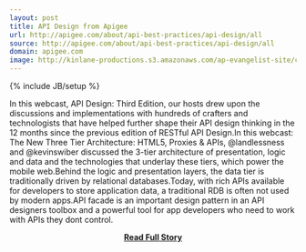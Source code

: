 ```yaml
---
layout: post
title: API Design from Apigee
url: http://apigee.com/about/api-best-practices/api-design/all
source: http://apigee.com/about/api-best-practices/api-design/all
domain: apigee.com
image: http://kinlane-productions.s3.amazonaws.com/ap-evangelist-site/curated/screenshots/7973_apigee_com.png
---
```

{% include JB/setup %}<p>In this webcast, API Design: Third Edition, our hosts drew upon the discussions and implementations with hundreds of crafters and technologists that have helped further shape their API design thinking in the 12 months since the previous edition of RESTful API Design.In this webcast: The New Three Tier Architecture: HTML5, Proxies & APIs, @landlessness and @kevinswiber discussed the 3-tier architecture of presentation, logic and data and the technologies that underlay these tiers, which power the mobile web.Behind the logic and presentation layers, the data tier is traditionally driven by relational databases.Today, with rich APIs available for developers to store application data, a traditional RDB is often not used by modern apps.API facade is an important design pattern in an API designers toolbox and a powerful tool for app developers who need to work with APIs they dont control.</p>
<center><p><a href="http://apigee.com/about/api-best-practices/api-design/all" style='padding:25px; font-sze:18px; font-weight: bold;'>Read Full Story</a></p></center>
